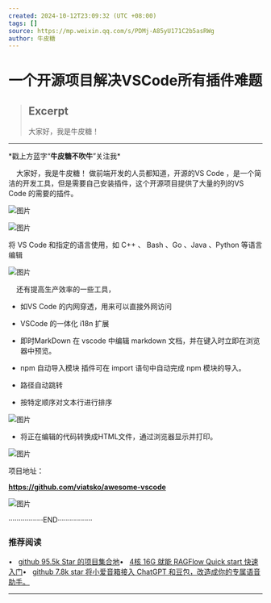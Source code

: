 ```yaml
---
created: 2024-10-12T23:09:32 (UTC +08:00)
tags: []
source: https://mp.weixin.qq.com/s/PDMj-A85yU171C2b5asRWg
author: 牛皮糖
---
```


# 一个开源项目解决VSCode所有插件难题

> ## Excerpt
> 大家好，我是牛皮糖！

---
\*戳上方蓝字“**牛皮糖不吹牛**”关注我\*

    大家好，我是牛皮糖！ 做前端开发的人员都知道，开源的VS Code ，是一个简洁的开发工具，但是需要自己安装插件，这个开源项目提供了大量的列的VS Code 的需要的插件。

![图片](https://mmbiz.qpic.cn/mmbiz_png/p1ESIQQvfrT0wfwZEs9kfzM3te8sZJIqMNwR0FrftjHFyuUPbjHH3rC8rdR9HWEjBToYmaRraicoxF1U15Exv5w/640?wx_fmt=png&from=appmsg&tp=webp&wxfrom=5&wx_lazy=1&wx_co=1)

![图片](https://mmbiz.qpic.cn/mmbiz_png/p1ESIQQvfrT0wfwZEs9kfzM3te8sZJIqMmuxMuXj9nxrJm9YPDotYkWFsTAb52vgriabSlSL94NaacRiaM0dzMibw/640?wx_fmt=png&from=appmsg&tp=webp&wxfrom=5&wx_lazy=1&wx_co=1)

将 VS Code 和指定的语言使用，如 C++ 、 Bash 、Go 、Java 、Python 等语言编辑

![图片](https://mmbiz.qpic.cn/mmbiz_png/p1ESIQQvfrT0wfwZEs9kfzM3te8sZJIqQXs1nFiaqYD17Zl6qygsvUPuXibUdXscvRBh0lEd15BJHab7scdSfsFA/640?wx_fmt=png&from=appmsg&tp=webp&wxfrom=5&wx_lazy=1&wx_co=1)

    还有提高生产效率的一些工具，

-   如VS Code 的内网穿透，用来可以直接外网访问
    
-   VSCode 的一体化 i18n 扩展
    
-   即时MarkDown 在 vscode 中编辑 markdown 文档，并在键入时立即在浏览器中预览。
    
-   npm 自动导入模块 插件可在 import 语句中自动完成 npm 模块的导入。
    
-   路径自动跳转
    
-   按特定顺序对文本行进行排序
    

![图片](https://mmbiz.qpic.cn/mmbiz_gif/p1ESIQQvfrT0wfwZEs9kfzM3te8sZJIqc5Ve01pccjMpxYeTg25HFiaWeppZabVNjrTf3Ul06s9feOMicdJv7jHA/640?wx_fmt=gif&from=appmsg&tp=webp&wxfrom=5&wx_lazy=1)

-   将正在编辑的代码转换成HTML文件，通过浏览器显示并打印。
    

![图片](https://mmbiz.qpic.cn/mmbiz_gif/p1ESIQQvfrT0wfwZEs9kfzM3te8sZJIq3wsteP3FXz5e2FDdYWvrOvT77mb7kUXeLI7fymUAJMncDQrT4eGuCg/640?wx_fmt=gif&from=appmsg&tp=webp&wxfrom=5&wx_lazy=1)

项目地址：

**https://github.com/viatsko/awesome-vscode**

![图片](https://mmbiz.qpic.cn/mmbiz_gif/7ibzJsmgW5wguO21SlkBAdxJgAicEOVCzDiaObyzEAEMTI527clib7gHvKfBtDu8MJZLwwEIVuVBmqfn01fmLDdTfQ/640?wx_fmt=gif&wxfrom=5&wx_lazy=1&tp=webp)

·················END·················

### **推荐阅读**

•   [github 95.5k Star 的项目集合地](http://mp.weixin.qq.com/s?__biz=MzkyNDYyODg0MQ==&mid=2247485137&idx=1&sn=00da6656ecacfcab683c6e149c208985&chksm=c1d3a4d7f6a42dc107aa9233b7a23f20a4bfe7bcd9d48a0fe24787faae37539bd65663d8ba8e&scene=21#wechat_redirect)[](http://mp.weixin.qq.com/s?__biz=MzkyNDYyODg0MQ==&mid=2247485121&idx=1&sn=97093dfe7da78fb786bb999a284ee1fc&chksm=c1d3a4c7f6a42dd1df4cb4de4c057671d57274480eac57e61b4f6bae86aef03ff26bf23ffdd6&scene=21#wechat_redirect)•   [4核 16G 就能 RAGFlow Quick start 快速入门](http://mp.weixin.qq.com/s?__biz=MzkyNDYyODg0MQ==&mid=2247485121&idx=1&sn=97093dfe7da78fb786bb999a284ee1fc&chksm=c1d3a4c7f6a42dd1df4cb4de4c057671d57274480eac57e61b4f6bae86aef03ff26bf23ffdd6&scene=21#wechat_redirect)•   [github 7.8k star 将小爱音箱接入 ChatGPT 和豆包，改造成你的专属语音助手。](http://mp.weixin.qq.com/s?__biz=MzIxODg1OTk1MA==&mid=2247488494&idx=1&sn=0244c0a45012f5a6ca6cdf9a0ac88024&chksm=97e5432fa092ca39991868bda959cfd8bafd949fa445ef72bdca5cc6c4dc2ed4bd51e22634f8&scene=21#wechat_redirect)

___
